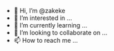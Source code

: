 - 👋 Hi, I’m @zakeke
- 👀 I’m interested in ...
- 🌱 I’m currently learning ...
- 💞️ I’m looking to collaborate on ...
- 📫 How to reach me ...

<!---
zakeke/zakeke is a ✨ special ✨ repository because its `README.md` (this file) appears on your GitHub profile.
You can click the Preview link to take a look at your changes.
--->
